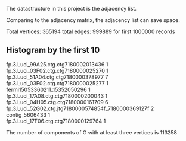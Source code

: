 The datastructure in this project is the adjacency list.

Comparing to the adjacency matrix, the adjacency list can save space.

Total vertices: 365194 total edges: 999889 for first 1000000 records

Histogram by the first 10
---------------------------------------------------------------
fp.3.Luci_99A25.ctg.ctg7180002013436                          1         
fp.3.Luci_03F02.ctg.ctg7180000025270                          1         
fp.3.Luci_51A04.ctg.ctg7180000378977                          7         
fp.3.Luci_03F02.ctg.ctg7180000025277                          1         
fermi15053360211_15352050296                                  1         
fp.3.Luci_17A08.ctg.ctg7180000200043                          1         
fp.3.Luci_04H05.ctg.ctg7180000161709                          6         
fp.3.Luci_52G02.ctg.jtg7180000574854f_7180000369127f          2         
contig_5606433                                                1         
fp.3.Luci_17F06.ctg.ctg7180000129764                          1         

The number of components of G with at least three vertices is 113258
